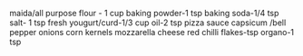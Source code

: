 maida/all purpose flour - 1 cup
baking powder-1 tsp
baking soda-1/4 tsp
salt- 1 tsp
fresh yougurt/curd-1/3 cup
oil-2 tsp
pizza sauce
capsicum /bell pepper
onions
corn kernels 
mozzarella cheese
red chilli flakes-tsp
organo-1 tsp